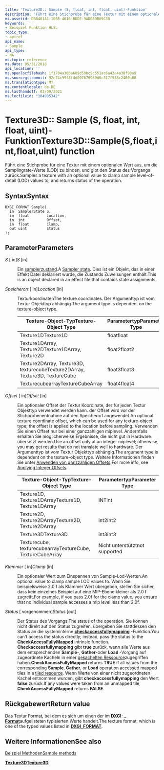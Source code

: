 ```yaml
---
title: 'Texture3D:: Sample (S, float, int, float, uint)-Funktion'
description: 'Führt eine Stichprobe für eine Textur mit einem optionalen Wert aus, um die Samplingrate-Werte (LOD) zu binden, und gibt den Status des Vorgangs zurück. | Texture3D:: Sample (S, float, int, float, uint)-Funktion'
ms.assetid: DB8401A1-1065-4616-BDDE-9ADB59B09C8B
keywords:
- Beispiel Funktion HLSL
topic_type:
- apiref
api_name:
- Sample
api_type:
- NA
ms.topic: reference
ms.date: 05/31/2018
api_location: ''
ms.openlocfilehash: 1f1704a30ba689d50bc9c551ac6a43a4a38f90a9
ms.sourcegitcommit: 92e74c99f8f4d097676959d0c317f533c2400a80
ms.translationtype: MT
ms.contentlocale: de-DE
ms.lasthandoff: 03/09/2021
ms.locfileid: "104995342"
---
```

# <a name="texture3dsamplesfloatintfloatuint-function"></a><span data-ttu-id="5091c-105">Texture3D:: Sample (S, float, int, float, uint)-Funktion</span><span class="sxs-lookup"><span data-stu-id="5091c-105">Texture3D::Sample(S,float,int,float,uint) function</span></span>

<span data-ttu-id="5091c-106">Führt eine Stichprobe für eine Textur mit einem optionalen Wert aus, um die Samplingrate-Werte (LOD) zu binden, und gibt den Status des Vorgangs zurück.</span><span class="sxs-lookup"><span data-stu-id="5091c-106">Samples a texture with an optional value to clamp sample level-of-detail (LOD) values to, and returns status of the operation.</span></span>

## <a name="syntax"></a><span data-ttu-id="5091c-107">Syntax</span><span class="sxs-lookup"><span data-stu-id="5091c-107">Syntax</span></span>


``` syntax
DXGI_FORMAT Sample(
  in  SamplerState S,
  in  float        Location,
  in  int          Offset,
  in  float        Clamp,
  out uint         Status
);
```



## <a name="parameters"></a><span data-ttu-id="5091c-108">Parameter</span><span class="sxs-lookup"><span data-stu-id="5091c-108">Parameters</span></span>

<dl> <dt>

<span data-ttu-id="5091c-109">*S* \[ in\]</span><span class="sxs-lookup"><span data-stu-id="5091c-109">*S* \[in\]</span></span>
</dt> <dd>

<span data-ttu-id="5091c-110">Ein [samplerzustand](dx-graphics-hlsl-sampler.md).</span><span class="sxs-lookup"><span data-stu-id="5091c-110">A [Sampler state](dx-graphics-hlsl-sampler.md).</span></span> <span data-ttu-id="5091c-111">Dies ist ein Objekt, das in einer Effekt Datei deklariert wurde, die Zustands Zuweisungen enthält.</span><span class="sxs-lookup"><span data-stu-id="5091c-111">This is an object declared in an effect file that contains state assignments.</span></span>

</dd> <dt>

<span data-ttu-id="5091c-112">*Speicherort* \[ in\]</span><span class="sxs-lookup"><span data-stu-id="5091c-112">*Location* \[in\]</span></span>
</dt> <dd>

<span data-ttu-id="5091c-113">Texturkoordinaten</span><span class="sxs-lookup"><span data-stu-id="5091c-113">The texture coordinates.</span></span> <span data-ttu-id="5091c-114">Der Argumenttyp ist vom Textur Objekttyp abhängig.</span><span class="sxs-lookup"><span data-stu-id="5091c-114">The argument type is dependent on the texture-object type.</span></span>



| <span data-ttu-id="5091c-115">Texture-Object-Typ</span><span class="sxs-lookup"><span data-stu-id="5091c-115">Texture-Object Type</span></span>                    | <span data-ttu-id="5091c-116">Parametertyp</span><span class="sxs-lookup"><span data-stu-id="5091c-116">Parameter Type</span></span> |
|----------------------------------------|----------------|
| <span data-ttu-id="5091c-117">Texture1D</span><span class="sxs-lookup"><span data-stu-id="5091c-117">Texture1D</span></span>                              | <span data-ttu-id="5091c-118">float</span><span class="sxs-lookup"><span data-stu-id="5091c-118">float</span></span>          |
| <span data-ttu-id="5091c-119">Texture1DArray, Texture2D</span><span class="sxs-lookup"><span data-stu-id="5091c-119">Texture1DArray, Texture2D</span></span>              | <span data-ttu-id="5091c-120">float2</span><span class="sxs-lookup"><span data-stu-id="5091c-120">float2</span></span>         |
| <span data-ttu-id="5091c-121">Texture2DArray, Texture3D, texturecube</span><span class="sxs-lookup"><span data-stu-id="5091c-121">Texture2DArray, Texture3D, TextureCube</span></span> | <span data-ttu-id="5091c-122">float3</span><span class="sxs-lookup"><span data-stu-id="5091c-122">float3</span></span>         |
| <span data-ttu-id="5091c-123">Texturecubearray</span><span class="sxs-lookup"><span data-stu-id="5091c-123">TextureCubeArray</span></span>                       | <span data-ttu-id="5091c-124">float4</span><span class="sxs-lookup"><span data-stu-id="5091c-124">float4</span></span>         |



 

</dd> <dt>

<span data-ttu-id="5091c-125">*Offset* \[ in\]</span><span class="sxs-lookup"><span data-stu-id="5091c-125">*Offset* \[in\]</span></span>
</dt> <dd>

<span data-ttu-id="5091c-126">Ein optionaler Offset der Textur Koordinate, der für jeden Textur Objekttyp verwendet werden kann. der Offset wird vor der Stichprobenentnahme auf den Speicherort angewendet.</span><span class="sxs-lookup"><span data-stu-id="5091c-126">An optional texture coordinate offset, which can be used for any texture-object type; the offset is applied to the location before sampling.</span></span> <span data-ttu-id="5091c-127">Verwenden Sie einen Offset nur bei einer ganzzahligen miplevel. Andernfalls erhalten Sie möglicherweise Ergebnisse, die nicht gut in Hardware übersetzt werden.</span><span class="sxs-lookup"><span data-stu-id="5091c-127">Use an offset only at an integer miplevel; otherwise, you may get results that do not translate well to hardware.</span></span> <span data-ttu-id="5091c-128">Der Argumenttyp ist vom Textur Objekttyp abhängig.</span><span class="sxs-lookup"><span data-stu-id="5091c-128">The argument type is dependent on the texture-object type.</span></span> <span data-ttu-id="5091c-129">Weitere Informationen finden Sie unter [Anwenden von ganzzahligen Offsets](dx-graphics-hlsl-to-sample.md).</span><span class="sxs-lookup"><span data-stu-id="5091c-129">For more info, see [Applying Integer Offsets](dx-graphics-hlsl-to-sample.md).</span></span>



| <span data-ttu-id="5091c-130">Texture-Object-Typ</span><span class="sxs-lookup"><span data-stu-id="5091c-130">Texture-Object Type</span></span>           | <span data-ttu-id="5091c-131">Parametertyp</span><span class="sxs-lookup"><span data-stu-id="5091c-131">Parameter Type</span></span> |
|-------------------------------|----------------|
| <span data-ttu-id="5091c-132">Texture1D, Texture1DArray</span><span class="sxs-lookup"><span data-stu-id="5091c-132">Texture1D, Texture1DArray</span></span>     | <span data-ttu-id="5091c-133">INT</span><span class="sxs-lookup"><span data-stu-id="5091c-133">int</span></span>            |
| <span data-ttu-id="5091c-134">Texture2D, Texture2DArray</span><span class="sxs-lookup"><span data-stu-id="5091c-134">Texture2D, Texture2DArray</span></span>     | <span data-ttu-id="5091c-135">int2</span><span class="sxs-lookup"><span data-stu-id="5091c-135">int2</span></span>           |
| <span data-ttu-id="5091c-136">Texture3D</span><span class="sxs-lookup"><span data-stu-id="5091c-136">Texture3D</span></span>                     | <span data-ttu-id="5091c-137">int3</span><span class="sxs-lookup"><span data-stu-id="5091c-137">int3</span></span>           |
| <span data-ttu-id="5091c-138">Texturecube, texturecubearray</span><span class="sxs-lookup"><span data-stu-id="5091c-138">TextureCube, TextureCubeArray</span></span> | <span data-ttu-id="5091c-139">Nicht unterstützt</span><span class="sxs-lookup"><span data-stu-id="5091c-139">not supported</span></span>  |



 

</dd> <dt>

<span data-ttu-id="5091c-140">*Klammer* \[ in\]</span><span class="sxs-lookup"><span data-stu-id="5091c-140">*Clamp* \[in\]</span></span>
</dt> <dd>

<span data-ttu-id="5091c-141">Ein optionaler Wert zum Einspannen von Sample-Lod-Werten.</span><span class="sxs-lookup"><span data-stu-id="5091c-141">An optional value to clamp sample LOD values to.</span></span> <span data-ttu-id="5091c-142">Wenn Sie beispielsweise 2.0 f als Klammer Wert übergeben, stellen Sie sicher, dass kein einzelnes Beispiel auf eine MIP-Ebene kleiner als 2.0 f zugreift.</span><span class="sxs-lookup"><span data-stu-id="5091c-142">For example, if you pass 2.0f for the clamp value, you ensure that no individual sample accesses a mip level less than 2.0f.</span></span>

</dd> <dt>

<span data-ttu-id="5091c-143">*Status* \[ vorgenommen\]</span><span class="sxs-lookup"><span data-stu-id="5091c-143">*Status* \[out\]</span></span>
</dt> <dd>

<span data-ttu-id="5091c-144">Der Status des Vorgangs.</span><span class="sxs-lookup"><span data-stu-id="5091c-144">The status of the operation.</span></span> <span data-ttu-id="5091c-145">Sie können nicht direkt auf den Status zugreifen. übergeben Sie stattdessen den Status an die systeminterne [**checkaccessfullymapping**](checkaccessfullymapped.md) -Funktion.</span><span class="sxs-lookup"><span data-stu-id="5091c-145">You can't access the status directly; instead, pass the status to the [**CheckAccessFullyMapped**](checkaccessfullymapped.md) intrinsic function.</span></span> <span data-ttu-id="5091c-146">**Checkaccessfullymapping** gibt **true** zurück, wenn alle Werte aus dem entsprechenden **Sample**-, **Gather**-oder **Load** -Vorgang auf zugeordnete Kacheln in einer [gekachelten Ressource](/windows/desktop/direct3d11/direct3d-11-2-features)zugegriffen haben.</span><span class="sxs-lookup"><span data-stu-id="5091c-146">**CheckAccessFullyMapped** returns **TRUE** if all values from the corresponding **Sample**, **Gather**, or **Load** operation accessed mapped tiles in a [tiled resource](/windows/desktop/direct3d11/direct3d-11-2-features).</span></span> <span data-ttu-id="5091c-147">Wenn Werte von einer nicht zugeordneten Kachel entnommen wurden, gibt **checkaccessfullymapping** den Wert **false** zurück.</span><span class="sxs-lookup"><span data-stu-id="5091c-147">If any values were taken from an unmapped tile, **CheckAccessFullyMapped** returns **FALSE**.</span></span>

</dd> </dl>

## <a name="return-value"></a><span data-ttu-id="5091c-148">Rückgabewert</span><span class="sxs-lookup"><span data-stu-id="5091c-148">Return value</span></span>

<span data-ttu-id="5091c-149">Das Textur Format, bei dem es sich um einen der im [**DXGI- \_ Format**](/windows/desktop/api/dxgiformat/ne-dxgiformat-dxgi_format)aufgelisteten typisierten Werte handelt.</span><span class="sxs-lookup"><span data-stu-id="5091c-149">The texture format, which is one of the typed values listed in [**DXGI\_FORMAT**](/windows/desktop/api/dxgiformat/ne-dxgiformat-dxgi_format).</span></span>

## <a name="see-also"></a><span data-ttu-id="5091c-150">Weitere Informationen</span><span class="sxs-lookup"><span data-stu-id="5091c-150">See also</span></span>

<dl> <dt>

[<span data-ttu-id="5091c-151">Beispiel Methoden</span><span class="sxs-lookup"><span data-stu-id="5091c-151">Sample methods</span></span>](texture3d-sample.md)
</dt> <dt>

[<span data-ttu-id="5091c-152">**Texture3D**</span><span class="sxs-lookup"><span data-stu-id="5091c-152">**Texture3D**</span></span>](sm5-object-texture3d.md)
</dt> </dl>

 

 
